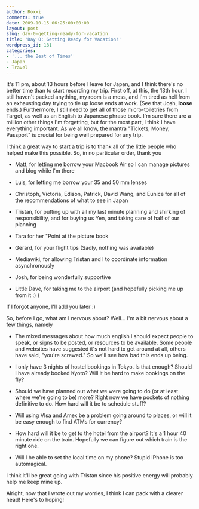 ```yaml
---
author: Roxxi
comments: true
date: 2009-10-15 06:25:00+00:00
layout: post
slug: day-0-getting-ready-for-vacation
title: 'Day 0: Getting Ready for Vacation!'
wordpress_id: 181
categories:
- '... the Best of Times'
- Japan
- Travel
---
```


It's 11 pm, about 13 hours before I leave for Japan, and I think there's no better time than to start recording my trip. First off, at this, the 13th hour, I still haven't packed anything, my room is a mess, and I'm tired as hell from an exhausting day trying to tie up loose ends at work. (See that Josh, **loose** ends.) Furthermore, I still need to get all of those micro-toiletries from Target, as well as an English to Japanese phrase book. I'm sure there are a million other things I'm forgetting, but for the most part, I think I have everything important.  As we all know, the mantra "Tickets, Money, Passport" is crucial for being well prepared for any trip.

I think a great way to start a trip is to thank all of the little people who helped make this possible. So, in no particular order, thank you




  
  * Matt, for letting me borrow your Macbook Air so I can manage pictures and blog while I'm there

  
  * Luis, for letting me borrow your 35 and 50 mm lenses 

  
  * Christoph, Victoria, Edison, Patrick, David Wang, and Eunice for all of the recommendations of what to see in Japan

  
  * Tristan, for putting up with all my last minute planning and shirking of responsibility, and for buying us Yen, and taking care of half of our planning

  
  * Tara for her "Point at the picture book

  
  * Gerard, for your flight tips (Sadly, nothing was available)

  
  * Mediawiki, for allowing Tristan and I to coordinate information asynchronously

  
  * Josh, for being wonderfully supportive

  
  * Little Dave, for taking me to the airport (and hopefully picking me up from it :) ) 



If I forgot anyone, I'll add you later :)

So, before I go, what am I nervous about? Well... I'm a bit nervous about a few things, namely

  
  * The mixed messages about how much english I should expect people to speak, or signs to be posted, or resources to be available. Some people and websites have suggested it's not hard to get around at all, others have said, "you're screwed." So we'll see how bad this ends up being.

   
  * I only have 3 nights of hostel bookings in Tokyo. Is that enough? Should I have already booked Kyoto? Will it be hard to make bookings on the fly? 

   
  * Should we have planned out what we were going to do (or at least where we're going to be) more? Right now we have pockets of nothing definitive to do. How hard will it be to schedule stuff? 

  
  * Will using VIsa and Amex be a problem going around to places, or will it be easy enough to find ATMs for currency? 

  
  * How hard will it be to get to the hotel from the airport? It's a 1 hour 40 minute ride on the train. Hopefully we can figure out which train is the right one.

  
  * Will I be able to set the local time on my phone? Stupid iPhone is too automagical. 



I think it'll be great going with Tristan since his positive energy will probably help me keep mine up.

Alright, now that I wrote out my worries, I think I can pack with a clearer head! Here's to hoping!

